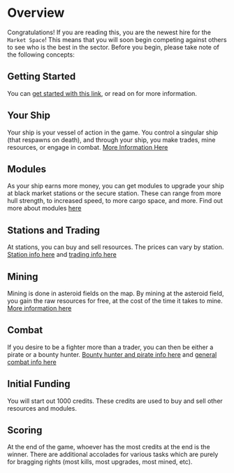 # Overview

Congratulations! If you are reading this, you are the newest hire for the `Market Space`!
This means that you will soon begin competing against others to see who is the best in the sector.
Before you begin, please take note of the following concepts:

## Getting Started

You can [get started with this link](getting_started.html), or read on for more information.

## Your Ship

Your ship is your vessel of action in the game. You control a singular ship (that respawns on death), and through your ship, you make trades, mine resources, or engage in combat.
[More Information Here](ships.html)

## Modules

As your ship earns more money, you can get modules to upgrade your ship at black market stations or the secure station. These can range from more hull strength, to increased speed, to more cargo space, and more.
Find out more about modules [here](ship_upgrades.html)

## Stations and Trading

At stations, you can buy and sell resources. The prices can vary by station.
[Station info here](stations.html) and [trading info here](trading.html)

## Mining

Mining is done in asteroid fields on the map. By mining at the asteroid field, you gain the raw resources for free, at the cost of the time it takes to mine.
[More information here](asteroid_fields_and_mining.html)

## Combat

If you desire to be a fighter more than a trader, you can then be either a pirate or a bounty hunter.
[Bounty hunter and pirate info here](bounty_hunting_lawfulness_and_piracy.html) and [general combat info here](combat.html)

## Initial Funding

You will start out 1000 credits. These credits are used to buy and sell other resources and modules.

## Scoring

At the end of the game, whoever has the most credits at the end is the winner.
There are additional accolades for various tasks which are purely for bragging rights (most kills, most upgrades, most mined, etc).
